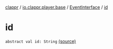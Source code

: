 [clappr](../../index.md) / [io.clappr.player.base](../index.md) / [EventInterface](index.md) / [id](.)

# id

`abstract val id: String` [(source)](https://github.com/clappr/clappr-android/tree/dev/clappr/src/main/kotlin/io/clappr/player/base/EventInterface.kt#L15)